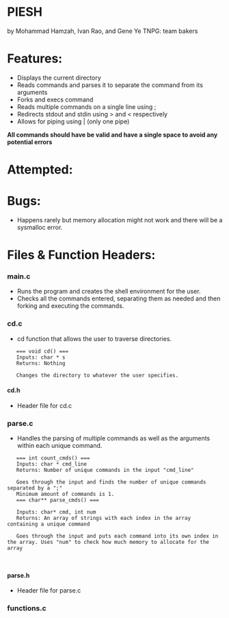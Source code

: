 # PIESH
by Mohammad Hamzah, Ivan Rao, and Gene Ye 
TNPG: team bakers

# Features:
* Displays the current directory 
* Reads commands and parses it to separate the command from its arguments
* Forks and execs command
* Reads multiple commands on a single line using ;
* Redirects stdout and stdin using > and < respectively
* Allows for piping using | (only one pipe)

**All commands should have be valid and have a single space to avoid any potential errors**

# Attempted:

# Bugs:
* Happens rarely but memory allocation might not work and there will be a sysmalloc error.

# Files & Function Headers:

### main.c
 * Runs the program and creates the shell environment for the user. 
 * Checks all the commands entered, separating them as needed and then forking and executing the commands.
  
### cd.c
 * cd function that allows the user to traverse directories.
 
 ```
    === void cd() ===
    Inputs: char * s
    Returns: Nothing
    
    Changes the directory to whatever the user specifies.
 ```
#### cd.h
 * Header file for cd.c
 
### parse.c
 * Handles the parsing of multiple commands as well as the arguments within each unique command.
 
 ```
    === int count_cmds() ===
    Inputs: char * cmd_line
    Returns: Number of unique commands in the input "cmd_line"
    
    Goes through the input and finds the number of unique commands separated by a ";"
    Minimum amount of commands is 1.
    === char** parse_cmds() ===
    
    Inputs: char* cmd, int num
    Returns: An array of strings with each index in the array containing a unique command
    
    Goes through the input and puts each command into its own index in the array. Uses "num" to check how much memory to allocate for the array
    
    
```    
 
#### parse.h
 * Header file for parse.c
 
### functions.c
 
